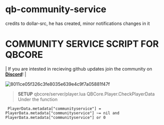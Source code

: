 # qb-community-service
 credits to dollar-src, he has created, minor notifications changes in it

# COMMUNITY SERVICE SCRIPT FOR QBCORE

| If you are intested in recieving github updates join the community on **[Discord](https://discord.gg/tebex)**! |



![8011ce05f326c3fe8035e639e4c9f7a05881f47f](https://user-images.githubusercontent.com/78104813/216816913-0525a13c-4565-4bdb-938e-8bd7ad6b63b6.png)



> **SETUP**
qbcore/server/player.lua
QBCore.Player.CheckPlayerData
Under the function
```
 PlayerData.metadata["communityservice"] = PlayerData.metadata["communityservice"] ~= nil and PlayerData.metadata["communityservice"] or 0

```
